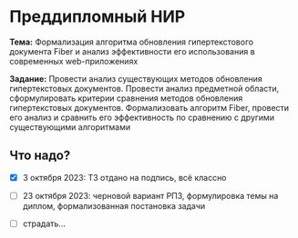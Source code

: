 # Преддипломный НИР
**Тема:** Формализация алгоритма обновления гипертекстового документа Fiber и анализ эффективности его использования в современных web-приложениях

**Задание:** Провести анализ существующих методов обновления гипертекстовых   документов. Провести анализ предметной области, сформулировать критерии сравнения методов обновления гипертекстовых   документов. Формализовать алгоритм Fiber, провести его анализ и сравнить его эффективность по сравнению с другими существующими алгоритмами

## Что надо?
- [x] 3 октября 2023: ТЗ отдано на подпись, всё классно
- [ ] 23 октября 2023: черновой вариант РПЗ, формулировка темы на диплом, формализованная постановка задачи
- [ ] страдать...


